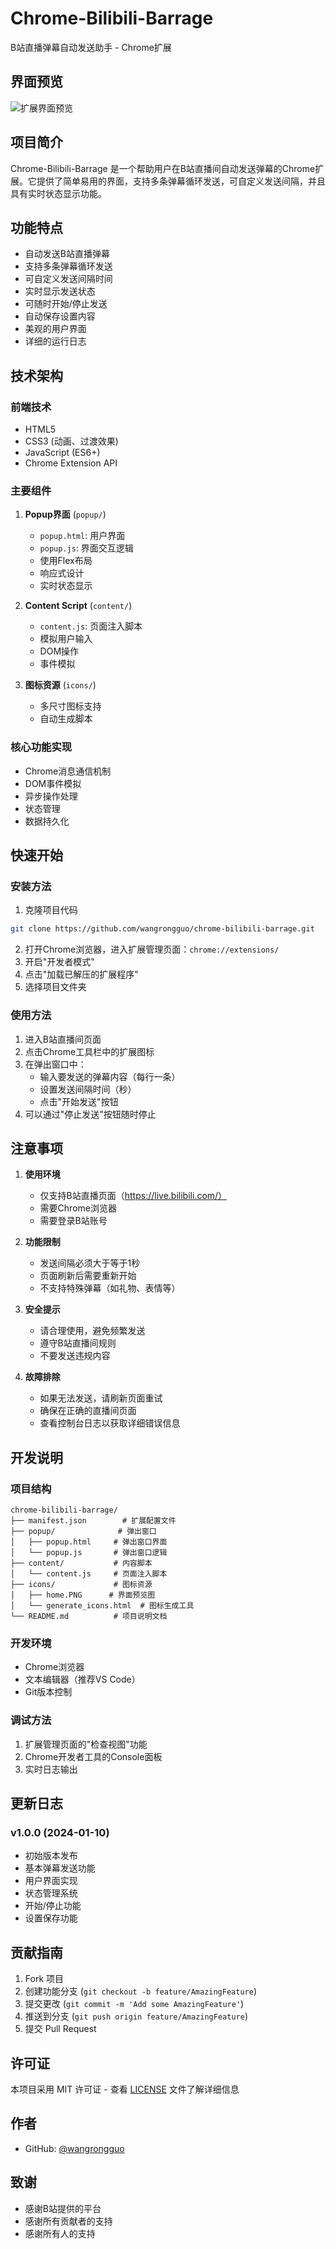 # Chrome-Bilibili-Barrage

B站直播弹幕自动发送助手 - Chrome扩展

## 界面预览

![扩展界面预览](./icons/home.PNG)

## 项目简介

Chrome-Bilibili-Barrage 是一个帮助用户在B站直播间自动发送弹幕的Chrome扩展。它提供了简单易用的界面，支持多条弹幕循环发送，可自定义发送间隔，并且具有实时状态显示功能。

## 功能特点

- 自动发送B站直播弹幕
- 支持多条弹幕循环发送
- 可自定义发送间隔时间
- 实时显示发送状态
- 可随时开始/停止发送
- 自动保存设置内容
- 美观的用户界面
- 详细的运行日志

## 技术架构

### 前端技术
- HTML5
- CSS3 (动画、过渡效果)
- JavaScript (ES6+)
- Chrome Extension API

### 主要组件
1. **Popup界面** (`popup/`)
   - `popup.html`: 用户界面
   - `popup.js`: 界面交互逻辑
   - 使用Flex布局
   - 响应式设计
   - 实时状态显示

2. **Content Script** (`content/`)
   - `content.js`: 页面注入脚本
   - 模拟用户输入
   - DOM操作
   - 事件模拟

3. **图标资源** (`icons/`)
   - 多尺寸图标支持
   - 自动生成脚本

### 核心功能实现
- Chrome消息通信机制
- DOM事件模拟
- 异步操作处理
- 状态管理
- 数据持久化

## 快速开始

### 安装方法

1. 克隆项目代码
```bash
git clone https://github.com/wangrongguo/chrome-bilibili-barrage.git
```

2. 打开Chrome浏览器，进入扩展管理页面：`chrome://extensions/`
3. 开启"开发者模式"
4. 点击"加载已解压的扩展程序"
5. 选择项目文件夹

### 使用方法

1. 进入B站直播间页面
2. 点击Chrome工具栏中的扩展图标
3. 在弹出窗口中：
   - 输入要发送的弹幕内容（每行一条）
   - 设置发送间隔时间（秒）
   - 点击"开始发送"按钮
4. 可以通过"停止发送"按钮随时停止

## 注意事项

1. **使用环境**
   - 仅支持B站直播页面（https://live.bilibili.com/）
   - 需要Chrome浏览器
   - 需要登录B站账号

2. **功能限制**
   - 发送间隔必须大于等于1秒
   - 页面刷新后需要重新开始
   - 不支持特殊弹幕（如礼物、表情等）

3. **安全提示**
   - 请合理使用，避免频繁发送
   - 遵守B站直播间规则
   - 不要发送违规内容

4. **故障排除**
   - 如果无法发送，请刷新页面重试
   - 确保在正确的直播间页面
   - 查看控制台日志以获取详细错误信息

## 开发说明

### 项目结构
```
chrome-bilibili-barrage/
├── manifest.json        # 扩展配置文件
├── popup/              # 弹出窗口
│   ├── popup.html     # 弹出窗口界面
│   └── popup.js       # 弹出窗口逻辑
├── content/           # 内容脚本
│   └── content.js     # 页面注入脚本
├── icons/             # 图标资源
│   ├── home.PNG      # 界面预览图
│   └── generate_icons.html  # 图标生成工具
└── README.md          # 项目说明文档
```

### 开发环境
- Chrome浏览器
- 文本编辑器（推荐VS Code）
- Git版本控制

### 调试方法
1. 扩展管理页面的"检查视图"功能
2. Chrome开发者工具的Console面板
3. 实时日志输出

## 更新日志

### v1.0.0 (2024-01-10)
- 初始版本发布
- 基本弹幕发送功能
- 用户界面实现
- 状态管理系统
- 开始/停止功能
- 设置保存功能

## 贡献指南

1. Fork 项目
2. 创建功能分支 (`git checkout -b feature/AmazingFeature`)
3. 提交更改 (`git commit -m 'Add some AmazingFeature'`)
4. 推送到分支 (`git push origin feature/AmazingFeature`)
5. 提交 Pull Request

## 许可证

本项目采用 MIT 许可证 - 查看 [LICENSE](LICENSE) 文件了解详细信息

## 作者

- GitHub: [@wangrongguo](https://github.com/wangrongguo)

## 致谢

- 感谢B站提供的平台
- 感谢所有贡献者的支持 
- 感谢所有人的支持